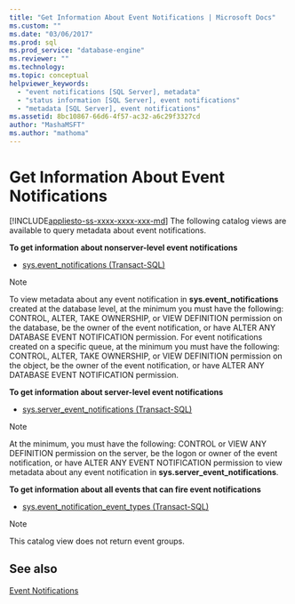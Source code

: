 ```yaml
---
title: "Get Information About Event Notifications | Microsoft Docs"
ms.custom: ""
ms.date: "03/06/2017"
ms.prod: sql
ms.prod_service: "database-engine"
ms.reviewer: ""
ms.technology: 
ms.topic: conceptual
helpviewer_keywords: 
  - "event notifications [SQL Server], metadata"
  - "status information [SQL Server], event notifications"
  - "metadata [SQL Server], event notifications"
ms.assetid: 8bc10867-66d6-4f57-ac32-a6c29f3327cd
author: "MashaMSFT"
ms.author: "mathoma"
---
```

# Get Information About Event Notifications
[!INCLUDE[appliesto-ss-xxxx-xxxx-xxx-md](../../includes/appliesto-ss-xxxx-xxxx-xxx-md.md)]
  The following catalog views are available to query metadata about event notifications.  
  
 **To get information about nonserver-level event notifications**  
  
-   [sys.event_notifications &#40;Transact-SQL&#41;](../../relational-databases/system-catalog-views/sys-event-notifications-transact-sql.md)  
  
> [!NOTE]  
>  To view metadata about any event notification in **sys.event_notifications** created at the database level, at the minimum you must have the following: CONTROL, ALTER, TAKE OWNERSHIP, or VIEW DEFINITION permission on the database, be the owner of the event notification, or have ALTER ANY DATABASE EVENT NOTIFICATION permission. For event notifications created on a specific queue, at the minimum you must have the following: CONTROL, ALTER, TAKE OWNERSHIP, or VIEW DEFINITION permission on the object, be the owner of the event notification, or have ALTER ANY DATABASE EVENT NOTIFICATION permission.  
  
 **To get information about server-level event notifications**  
  
-   [sys.server_event_notifications &#40;Transact-SQL&#41;](../../relational-databases/system-catalog-views/sys-server-event-notifications-transact-sql.md)  
  
> [!NOTE]  
>  At the minimum, you must have the following: CONTROL or VIEW ANY DEFINITION permission on the server, be the logon or owner of the event notification, or have ALTER ANY EVENT NOTIFICATION permission to view metadata about any event notification in **sys.server_event_notifications**.  
  
 **To get information about all events that can fire event notifications**  
  
-   [sys.event_notification_event_types &#40;Transact-SQL&#41;](../../relational-databases/system-catalog-views/sys-event-notification-event-types-transact-sql.md)  
  
> [!NOTE]  
>  This catalog view does not return event groups.  
  
## See also  
 [Event Notifications](../../relational-databases/service-broker/event-notifications.md)  
  
  

